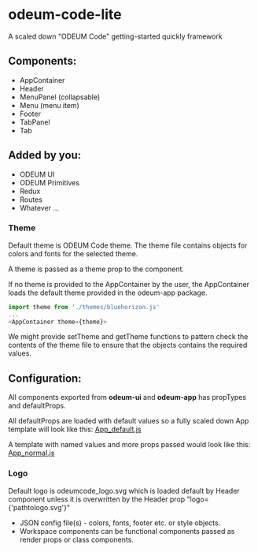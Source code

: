 # odeum-code-lite

A scaled down "ODEUM Code" getting-started quickly framework

## Components:
- AppContainer
- Header
- MenuPanel (collapsable)
- Menu (menu item)
- Footer
- TabPanel
- Tab

## Added by you:
- ODEUM UI
- ODEUM Primitives
- Redux
- Routes
- Whatever ... 


### Theme
Default theme is ODEUM Code theme. The theme file contains objects for colors and fonts for the selected theme.

A theme is passed as a theme prop to the <AppContainer> component. 

If no theme is provided to the AppContainer by the user, the AppContainer loads the default theme provided in the odeum-app package.

```js
import theme from './themes/bluehorizon.js'
...
<AppContainer theme={theme}>
```

We might provide setTheme and getTheme functions to pattern check the contents of the theme file to ensure that the objects contains the required values. 


## Configuration:
All components exported from **odeum-ui** and **odeum-app** has propTypes and defaultProps. 

All defaultProps are loaded with default values so a fully scaled down App template will look like this:
[App_default.js](./src/App_default.js)

A template with named values and more props passed would look like this:
[App_normal.js](./src/App_normal.js)

### Logo
Default logo is odeumcode_logo.svg which is loaded default by Header component unless it is overwritten by the Header prop "logo={'pathtologo.svg'}"

- JSON config file(s) - colors, fonts, footer etc. or style objects.
- Workspace components can be functional components passed as render props or class components.
